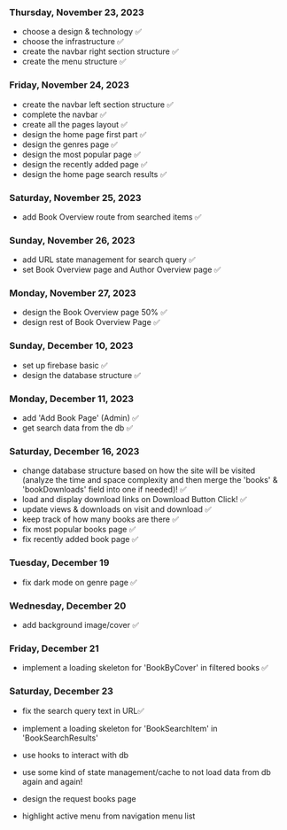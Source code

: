 ### Thursday, November 23, 2023

- choose a design & technology ✅
- choose the infrastructure ✅
- create the navbar right section structure ✅
- create the menu structure ✅

### Friday, November 24, 2023

- create the navbar left section structure ✅
- complete the navbar ✅
- create all the pages layout ✅
- design the home page first part ✅
- design the genres page ✅
- design the most popular page ✅
- design the recently added page ✅
- design the home page search results ✅

### Saturday, November 25, 2023

- add Book Overview route from searched items ✅

### Sunday, November 26, 2023

- add URL state management for search query ✅
- set Book Overview page and Author Overview page ✅

### Monday, November 27, 2023

- design the Book Overview page 50% ✅
- design rest of Book Overview Page ✅

### Sunday, December 10, 2023

- set up firebase basic ✅
- design the database structure ✅

### Monday, December 11, 2023

- add 'Add Book Page' (Admin) ✅
- get search data from the db ✅

### Saturday, December 16, 2023

- change database structure based on how the site will be visited (analyze the time and space complexity and then merge the 'books' & 'bookDownloads' field into one if needed)! ✅
- load and display download links on Download Button Click! ✅
- update views & downloads on visit and download ✅
- keep track of how many books are there ✅
- fix most popular books page ✅
- fix recently added book page ✅

### Tuesday, December 19

- fix dark mode on genre page ✅

### Wednesday, December 20

- add background image/cover ✅

### Friday, December 21

- implement a loading skeleton for 'BookByCover' in filtered books ✅

### Saturday, December 23

- fix the search query text in URL✅

- implement a loading skeleton for 'BookSearchItem' in 'BookSearchResults'
- use hooks to interact with db
- use some kind of state management/cache to not load data from db again and again!
- design the request books page
- highlight active menu from navigation menu list
